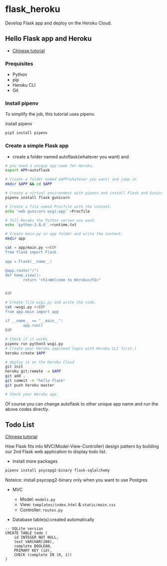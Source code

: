 # flask_heroku
Develop Flask app and deploy on the Heroku Cloud.

## Hello Flask app and Heroku

- [Chinese tutorial](https://mp.weixin.qq.com/s/ZJ2gLm59dOYJ7MybM5m6Yw)

### Prequisites
- Python
- pip
- Heroku CLI
- Git

### Install pipenv
To simplify the job, this tutorial uses pipenv.

install pipenv

```sh
pip3 install pipenv
```

### Create a simple Flask app

-  create a folder named autoflask(whatever you want) and 

```sh
# you need a unique app name for Heroku.
export APP=autoflask

# Create a folder named $APP(whatever you want) and jump in
mkdir $APP && cd $APP

# Create a virtual environment with pipenv and install Flask and Gunicorn 
pipenv install flask gunicorn

# Create a file named Procfile with the content.
echo 'web gunicorn wsgi:app' >Procfile

# Tell Heroku the Python verion you want.
echo 'python-3.8.6' >runtime.txt

# Create main.py in app folder and write the content.
mkdir app

cat > app/main.py <<EOF
from flask import Flask 
  
app = Flask(__name__) 
  
@app.route("/") 
def home_view(): 
        return "<h1>Welcome to Heroku</h1>"


EOF

# Create file wsgi.py and write the code.
cat >wsgi.py <<EOF
from app.main import app 
  
if __name__ == "__main__": 
        app.run() 
EOF

# Check if it works
pipenv run python3 wsgi.py
# Create your Heroku app(need login with Heroku CLI first.)
heroku create $APP

# deploy it on the Heroku Cloud 
git init
heroku git:remote -a $APP
git add .
git commit -m "hello flask"
git push heroku master

# Check your Heroku app.

```
Of course you can change autoflask to other unique app name and  run the above codes directly.

## Todo List

[Chinese tutorial](https://mp.weixin.qq.com/s/Gg8-bEtVXHb1aMOUrzT0Ew)

How Flask fits into MVC(Model-View-Controller) design pattern by building our 2nd Flask web application to display todo list.

- Install more packages

```sh
pipenv install psycopg2-binary flask-sqlalchemy
```
Noteice: install psycopg2-binary  only when you want to use Postgres

- MVC
  - Model: `models.py`
  - View: `templates/index.html` & `static/main.css`
  - Controller: `routes.py` 

- Database
  table(s):created automatically 
```
-- SQLite version
CREATE TABLE todo (
	id INTEGER NOT NULL, 
	text VARCHAR(200), 
	complete BOOLEAN, 
	PRIMARY KEY (id), 
	CHECK (complete IN (0, 1))
)
```
